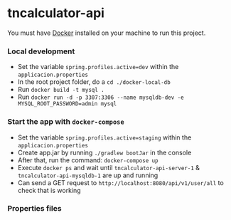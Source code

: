 # tncalculator-api

You must have [Docker](https://www.docker.com/products/docker-desktop/) installed on your machine to run this project.

### Local development
- Set the variable `spring.profiles.active=dev` within the `applicacion.properties`
- In the root project folder, do a `cd ./docker-local-db`
- Run `docker build -t mysql .`
- Run `docker run -d -p 3307:3306 --name mysqldb-dev -e MYSQL_ROOT_PASSWORD=admin mysql`

### Start the app with `docker-compose`
- Set the variable `spring.profiles.active=staging` within the `applicacion.properties`
- Create app.jar by running `./gradlew bootJar` in the console
- After that, run the command: `docker-compose up`
- Execute `docker ps` and wait until `tncalculator-api-server-1` &  `tncalculator-api-mysqldb-1` are up and running
- Can send a GET request to `http://localhost:8080/api/v1/user/all` to check that is working 

### Properties files
